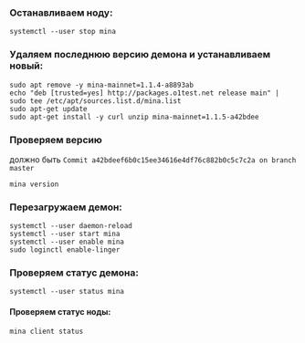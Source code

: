 ### Останавливаем ноду:
    systemctl --user stop mina

### Удаляем последнюю версию демона и устанавливаем новый:
    sudo apt remove -y mina-mainnet=1.1.4-a8893ab
    echo "deb [trusted=yes] http://packages.o1test.net release main" | sudo tee /etc/apt/sources.list.d/mina.list
    sudo apt-get update
    sudo apt-get install -y curl unzip mina-mainnet=1.1.5-a42bdee

### Проверяем версию 
должно быть `Commit a42bdeef6b0c15ee34616e4df76c882b0c5c7c2a on branch master`

    mina version

### Перезагружаем демон:
    systemctl --user daemon-reload
    systemctl --user start mina
    systemctl --user enable mina
    sudo loginctl enable-linger

### Проверяем статус демона:
    systemctl --user status mina

#### Проверяем статус ноды:
    mina client status
